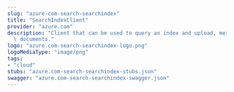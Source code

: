 ```yaml
---
slug: "azure-com-search-searchindex"
title: "SearchIndexClient"
provider: "azure.com"
description: "Client that can be used to query an index and upload, merge, or delete\
  \ documents."
logo: "azure.com-search-searchindex-logo.png"
logoMediaType: "image/png"
tags:
- "cloud"
stubs: "azure.com-search-searchindex-stubs.json"
swagger: "azure.com-search-searchindex-swagger.json"
---
```


